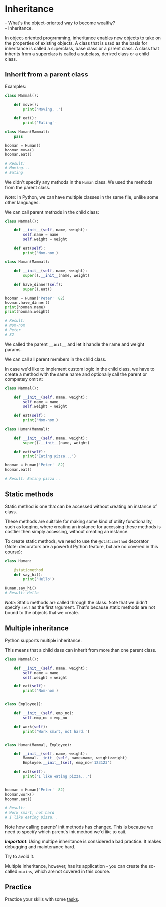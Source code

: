 # Inheritance

\- What's the object-oriented way to become wealthy?  
\- Inheritance.

In object-oriented programming, inheritance enables new objects to take on the properties of existing objects. A class that is used as the basis for inheritance is called a superclass, base class or a parent class. A class that inherits from a superclass is called a subclass, derived class or a child class.

## Inherit from a parent class

Examples:

```python
class Mammal():

    def move():
        print('Moving...')

    def eat():
        print('Eating')

class Human(Mammal):
    pass

hooman = Human()
hooman.move()
hooman.eat()

# Result:
# Moving...
# Eating
```

We didn't specify any methods in the `Human` class. We used the methods from the parent class.

*Note*: In Python, we can have multiple classes in the same file, unlike some other languages.

We can call parent methods in the child class:

```python
class Mammal():

    def __init__(self, name, weight):
        self.name = name
        self.weight = weight

    def eat(self):
        print('Nom-nom')

class Human(Mammal):

    def __init__(self, name, weight):
        super().__init__(name, weight)

    def have_dinner(self):
        super().eat()

hooman = Human('Peter', 82)
hooman.have_dinner()
print(hooman.name)
print(hooman.weight)

# Result:
# Nom-nom
# Peter
# 82
```

We called the parent `__init__` and let it handle the name and weight params.

We can call all parent members in the child class.

In case we'd like to implement custom logic in the child class, we have to create a method with the same name and optionally call the parent or completely omit it:

```python
class Mammal():

    def __init__(self, name, weight):
        self.name = name
        self.weight = weight

    def eat(self):
        print('Nom-nom')

class Human(Mammal):

    def __init__(self, name, weight):
        super().__init__(name, weight)

    def eat(self):
        print('Eating pizza...')

hooman = Human('Peter', 82)
hooman.eat()

# Result: Eating pizza...
```

## Static methods

Static method is one that can be accessed without creating an instance of class.

These methods are suitable for making some kind of utility functionality, such as logging, where creating an instance for accessing these methods is costlier then simply accessing, without creating an instance.

To create static methods, we need to use the `@staticmethod` decorator (Note: decorators are a powerful Python feature, but are no covered in this course):

```python
class Human:

    @staticmethod
    def say_hi():
        print('Hello')

Human.say_hi()
# Result: Hello
```

*Note*: Static methods are called through the class. Note that we didn't specify `self` as the first argument. That's because static methods are not bound to the objects that we create.

## Multiple inheritance

Python supports multiple inheritance.

This means that a child class can inherit from more than one parent class.

```python
class Mammal():

    def __init__(self, name, weight):
        self.name = name
        self.weight = weight

    def eat(self):
        print('Nom-nom')


class Employee():

    def __init__(self, emp_no):
        self.emp_no = emp_no

    def work(self):
        print('Work smart, not hard.')


class Human(Mammal, Employee):

    def __init__(self, name, weight):
        Mammal.__init__(self, name=name, weight=weight)
        Employee.__init__(self, emp_no='123123')

    def eat(self):
        print('I like eating pizza...')


hooman = Human('Peter', 82)
hooman.work()
hooman.eat()

# Result:
# Work smart, not hard.
# I like eating pizza...
```

Note how calling parents' init methods has changed. This is because we need to specify which parent's init method we'd like to call.

***Important***: Using multiple inheritance is considered a bad practice. It makes debugging and maintenance hard.

Try to avoid it.

Multiple inheritance, however, has its application - you can create the so-called `mixins`, which are not covered in this course.

## Practice

Practice your skills with some [tasks](Tasks.md).